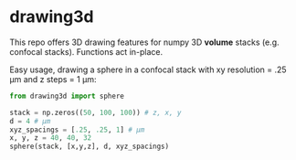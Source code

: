 # drawing3d

This repo offers 3D drawing features for numpy 3D __volume__ stacks (e.g. confocal stacks).
Functions act in-place.

Easy usage, drawing a sphere in a confocal stack with xy resolution = .25 µm and z steps = 1 µm:
```python 
from drawing3d import sphere

stack = np.zeros((50, 100, 100)) # z, x, y
d = 4 # µm
xyz_spacings = [.25, .25, 1] # µm 
x, y, z = 40, 40, 32
sphere(stack, [x,y,z], d, xyz_spacings)
```
